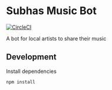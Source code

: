 # Subhas Music Bot

[![CircleCI](https://circleci.com/gh/jsstrn/subhas-music-bot/tree/main.svg?style=svg)](https://circleci.com/gh/jsstrn/subhas-music-bot/tree/main)

A bot for local artists to share their music

## Development 

Install dependencies 

```sh
npm install
```
